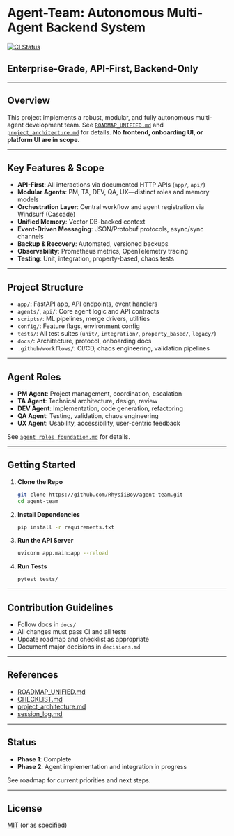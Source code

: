 # Agent-Team: Autonomous Multi-Agent Backend System

[![CI Status](https://img.shields.io/github/actions/workflow/status/RhysiiBoy/agent-team/ci.yml?branch=main)](https://github.com/RhysiiBoy/agent-team/actions/workflows/ci.yml)

## Enterprise-Grade, API-First, Backend-Only

---

## Overview

This project implements a robust, modular, and fully autonomous multi-agent development team. See [`ROADMAP_UNIFIED.md`](./ROADMAP_UNIFIED.md) and [`project_architecture.md`](./project_architecture.md) for details. **No frontend, onboarding UI, or platform UI are in scope.**

---

## Key Features & Scope

- **API-First**: All interactions via documented HTTP APIs (`app/`, `api/`)
- **Modular Agents**: PM, TA, DEV, QA, UX—distinct roles and memory models
- **Orchestration Layer**: Central workflow and agent registration via Windsurf (Cascade)
- **Unified Memory**: Vector DB-backed context
- **Event-Driven Messaging**: JSON/Protobuf protocols, async/sync channels
- **Backup & Recovery**: Automated, versioned backups
- **Observability**: Prometheus metrics, OpenTelemetry tracing
- **Testing**: Unit, integration, property-based, chaos tests

---

## Project Structure

- `app/`: FastAPI app, API endpoints, event handlers
- `agents/`, `api/`: Core agent logic and API contracts
- `scripts/`: ML pipelines, merge drivers, utilities
- `config/`: Feature flags, environment config
- `tests/`: All test suites (`unit/`, `integration/`, `property_based/`, `legacy/`)
- `docs/`: Architecture, protocol, onboarding docs
- `.github/workflows/`: CI/CD, chaos engineering, validation pipelines

---

## Agent Roles

- **PM Agent**: Project management, coordination, escalation
- **TA Agent**: Technical architecture, design, review
- **DEV Agent**: Implementation, code generation, refactoring
- **QA Agent**: Testing, validation, chaos engineering
- **UX Agent**: Usability, accessibility, user-centric feedback

See [`agent_roles_foundation.md`](./agent_roles_foundation.md) for details.

---

## Getting Started

1. **Clone the Repo**

   ```bash
   git clone https://github.com/RhysiiBoy/agent-team.git
   cd agent-team
   ```

2. **Install Dependencies**

   ```bash
   pip install -r requirements.txt
   ```

3. **Run the API Server**

   ```bash
   uvicorn app.main:app --reload
   ```

4. **Run Tests**

   ```bash
   pytest tests/
   ```

---

## Contribution Guidelines

- Follow docs in `docs/`
- All changes must pass CI and all tests
- Update roadmap and checklist as appropriate
- Document major decisions in `decisions.md`

---

## References

- [ROADMAP_UNIFIED.md](./ROADMAP_UNIFIED.md)
- [CHECKLIST.md](./CHECKLIST.md)
- [project_architecture.md](./project_architecture.md)
- [session_log.md](./session_log.md)

---

## Status

- **Phase 1**: Complete
- **Phase 2**: Agent implementation and integration in progress

See roadmap for current priorities and next steps.

---

## License

[MIT](./LICENSE) (or as specified)
